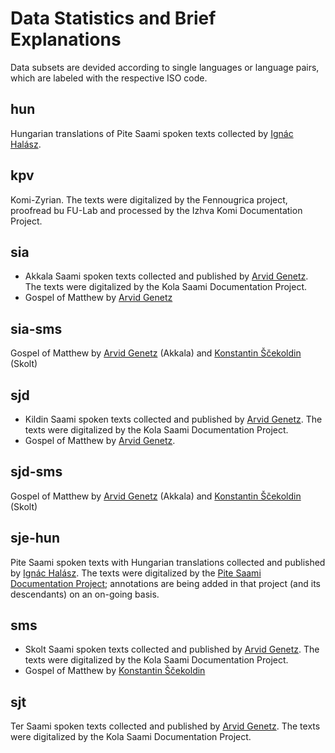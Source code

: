 # Data Statistics and Brief Explanations

Data subsets are devided according to single languages or language pairs, which are labeled with the respective ISO code.

## hun

Hungarian translations of Pite Saami spoken texts collected by [Ignác Halász](https://hu.wikipedia.org/wiki/Hal%C3%A1sz_Ign%C3%A1c).

## kpv

Komi-Zyrian. The texts were digitalized by the Fennougrica project, proofread bu FU-Lab and processed by the Izhva Komi Documentation Project.

## sia

* Akkala Saami spoken texts collected and published by [Arvid Genetz](https://en.wikipedia.org/wiki/Arvid_Genetz). The texts were digitalized by the Kola Saami Documentation Project.
* Gospel of Matthew by [Arvid Genetz](https://en.wikipedia.org/wiki/Arvid_Genetz)

## sia-sms

Gospel of Matthew by [Arvid Genetz](https://en.wikipedia.org/wiki/Arvid_Genetz) (Akkala) and [Konstantin Ščekoldin](https://ru.wikipedia.org/wiki/%D0%A9%D0%B5%D0%BA%D0%BE%D0%BB%D0%B4%D0%B8%D0%BD,_%D0%9A%D0%BE%D0%BD%D1%81%D1%82%D0%B0%D0%BD%D1%82%D0%B8%D0%BD_%D0%9F%D1%80%D0%BE%D0%BA%D0%BE%D0%BF%D1%8C%D0%B5%D0%B2%D0%B8%D1%87) (Skolt)

## sjd

* Kildin Saami spoken texts collected and published by [Arvid Genetz](https://en.wikipedia.org/wiki/Arvid_Genetz). The texts were digitalized by the Kola Saami Documentation Project.
* Gospel of Matthew by [Arvid Genetz](https://en.wikipedia.org/wiki/Arvid_Genetz).

## sjd-sms

Gospel of Matthew by [Arvid Genetz](https://en.wikipedia.org/wiki/Arvid_Genetz) (Akkala) and [Konstantin Ščekoldin](https://ru.wikipedia.org/wiki/%D0%A9%D0%B5%D0%BA%D0%BE%D0%BB%D0%B4%D0%B8%D0%BD,_%D0%9A%D0%BE%D0%BD%D1%81%D1%82%D0%B0%D0%BD%D1%82%D0%B8%D0%BD_%D0%9F%D1%80%D0%BE%D0%BA%D0%BE%D0%BF%D1%8C%D0%B5%D0%B2%D0%B8%D1%87) (Skolt)

## sje-hun

Pite Saami spoken texts with Hungarian translations collected and published by [Ignác Halász](https://hu.wikipedia.org/wiki/Hal%C3%A1sz_Ign%C3%A1c). The texts were digitalized by the [Pite Saami Documentation Project](http://saami.uni-freiburg.de/psdp/); annotations are being added in that project (and its descendants) on an on-going basis. 

## sms

* Skolt Saami spoken texts collected and published by [Arvid Genetz](https://en.wikipedia.org/wiki/Arvid_Genetz). The texts were digitalized by the Kola Saami Documentation Project.
* Gospel of Matthew by [Konstantin Ščekoldin](https://ru.wikipedia.org/wiki/%D0%A9%D0%B5%D0%BA%D0%BE%D0%BB%D0%B4%D0%B8%D0%BD,_%D0%9A%D0%BE%D0%BD%D1%81%D1%82%D0%B0%D0%BD%D1%82%D0%B8%D0%BD_%D0%9F%D1%80%D0%BE%D0%BA%D0%BE%D0%BF%D1%8C%D0%B5%D0%B2%D0%B8%D1%87)

## sjt

Ter Saami spoken texts collected and published by [Arvid Genetz](https://en.wikipedia.org/wiki/Arvid_Genetz). The texts were digitalized by the Kola Saami Documentation Project.
